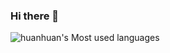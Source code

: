 ### Hi there 👋

![huanhuan's Most used languages](https://github-readme-stats.vercel.app/api/top-langs/?username=10076&theme=gotham&layout=compact&hide_border=true&langs_count=10)


<!--
**10076/10076** is a ✨ _special_ ✨ repository because its `README.md` (this file) appears on your GitHub profile.

Here are some ideas to get you started:

- 🔭 I’m currently working on ...
- 🌱 I’m currently learning ...
- 👯 I’m looking to collaborate on ...
- 🤔 I’m looking for help with ...
- 💬 Ask me about ...
- 📫 How to reach me: ...
- 😄 Pronouns: ...
- ⚡ Fun fact: ...
-->
